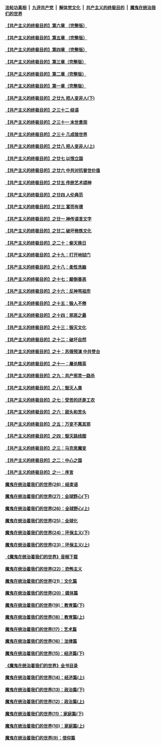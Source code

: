 

####  [法轮功真相](../../../../basic/blob/master/README.md?t=05260901) &nbsp;|&nbsp; [九评共产党](../../../../9ping.md/blob/master/README.md?t=05260901) &nbsp;|&nbsp; [解体党文化](../../../../jtdwh.md/blob/master/README.md?t=05260901)  &nbsp;|&nbsp; [共产主义的终极目的](../../../../gczydzjmd.md/blob/master/README.md?t=05260901) &nbsp;|&nbsp; [魔鬼在统治我们的世界](../../../../mgztzwmdsj.md/blob/master/README.md?t=05260901) 

#### [【共产主义的终极目的】第六章 （完整版）](../pages/nsc422/n11428913.md?t=05260901) 

#### [【共产主义的终极目的】第五章 （完整版）](../pages/nsc422/n11428912.md?t=05260901) 

#### [【共产主义的终极目的】第四章 （完整版）](../pages/nsc422/n11428907.md?t=05260901) 

#### [【共产主义的终极目的】第三章（完整版）](../pages/nsc422/n11428848.md?t=05260901) 

#### [【共产主义的终极目的】第二章（完整版）](../pages/nsc422/n11428831.md?t=05260901) 

#### [【共产主义的终极目的】第一章（完整版）](../pages/nsc422/n11417651.md?t=05260901) 

#### [【共产主义的终极目的】之廿九 把人变非人(下)](../pages/nsc422/n11344140.md?t=05260901) 

#### [【共产主义的终极目的】之三十二 结语](../pages/nsc422/n11360535.md?t=05260901) 

#### [【共产主义的终极目的】之三十一 末世景观](../pages/nsc422/n11351129.md?t=05260901) 

#### [【共产主义的终极目的】之三十 几成狼世界](../pages/nsc422/n11348280.md?t=05260901) 

#### [【共产主义的终极目的】之廿八 把人变非人(上)](../pages/nsc422/n11340492.md?t=05260901) 

#### [【共产主义的终极目的】之廿七 以恨立国](../pages/nsc422/n11336944.md?t=05260901) 

#### [【共产主义的终极目的】之廿六 中共对抗普世价值](../pages/nsc422/n11324785.md?t=05260901) 

#### [【共产主义的终极目的】之廿五 传统艺术颂神](../pages/nsc422/n11296396.md?t=05260901) 

#### [【共产主义的终极目的】之廿四 人伦典范](../pages/nsc422/n11296397.md?t=05260901) 

#### [【共产主义的终极目的】之廿三 富而有德](../pages/nsc422/n11283598.md?t=05260901) 

#### [【共产主义的终极目的】之廿一 神传语言文字](../pages/nsc422/n11263265.md?t=05260901) 

#### [【共产主义的终极目的】之廿二 破坏修炼文化](../pages/nsc422/n11245728.md?t=05260901) 

#### [【共产主义的终极目的】之二十：偷天换日](../pages/nsc422/n11238846.md?t=05260901) 

#### [【共产主义的终极目的】之十九：打开地狱门](../pages/nsc422/n11206376.md?t=05260901) 

#### [【共产主义的终极目的】之十八：柔性洗脑](../pages/nsc422/n11199994.md?t=05260901) 

#### [【共产主义的终极目的】之十七：颠倒善恶](../pages/nsc422/n11179782.md?t=05260901) 

#### [【共产主义的终极目的】之十六：反神骂祖宗](../pages/nsc422/n11166798.md?t=05260901) 

#### [【共产主义的终极目的】之十五：毁人不倦](../pages/nsc422/n11166792.md?t=05260901) 

#### [【共产主义的终极目的】之十四：邪恶之最](../pages/nsc422/n11150249.md?t=05260901) 

#### [【共产主义的终极目的】之十三：毁灭文化](../pages/nsc422/n11135227.md?t=05260901) 

#### [【共产主义的终极目的】之十二：破坏自然](../pages/nsc422/n11135214.md?t=05260901) 

#### [【共产主义的终极目的】之十：苏俄预演 中共登台](../pages/nsc422/n11118424.md?t=05260901) 

#### [【共产主义的终极目的】之十一：屠杀精英](../pages/nsc422/n11118442.md?t=05260901) 

#### [【共产主义的终极目的】之九：共产邪灵一路杀](../pages/nsc422/n11114139.md?t=05260901) 

#### [【共产主义的终极目的】之八：毁灭人类](../pages/nsc422/n11108503.md?t=05260901) 

#### [【共产主义的终极目的】之七：受苦的还是工农](../pages/nsc422/n11101809.md?t=05260901) 

#### [【共产主义的终极目的】之六：甜头和苦头](../pages/nsc422/n11096971.md?t=05260901) 

#### [【共产主义的终极目的】之五：万变不离其邪](../pages/nsc422/n11091285.md?t=05260901) 

#### [【共产主义的终极目的】之四：毁灭路线图](../pages/nsc422/n11086284.md?t=05260901) 

#### [【共产主义的终极目的】之三：马克思魔变](../pages/nsc422/n11061941.md?t=05260901) 

#### [【共产主义的终极目的】之二：中心之国](../pages/nsc422/n11047728.md?t=05260901) 

#### [【共产主义的终极目的】之一：序言](../pages/nsc422/n11086077.md?t=05260901) 

#### [魔鬼在统治着我们的世界(28)：结束语](../pages/nsc422/n10936246.md?t=05260901) 

#### [魔鬼在统治着我们的世界(27)：全球野心(下)](../pages/nsc422/n10928319.md?t=05260901) 

#### [魔鬼在统治着我们的世界(26)：全球野心(上)](../pages/nsc422/n10900318.md?t=05260901) 

#### [魔鬼在统治着我们的世界(25)：全球化](../pages/nsc422/n10788205.md?t=05260901) 

#### [魔鬼在统治着我们的世界(24)：环保主义(下)](../pages/nsc422/n10695307.md?t=05260901) 

#### [魔鬼在统治着我们的世界(23)：环保主义(上)](../pages/nsc422/n10688613.md?t=05260901) 

#### [《魔鬼在统治着我们的世界》音频下载](../pages/nsc422/n10635553.md?t=05260901) 

#### [魔鬼在统治着我们的世界(22)：恐怖主义](../pages/nsc422/n10614727.md?t=05260901) 

#### [魔鬼在统治着我们的世界(21)：文化篇](../pages/nsc422/n10597706.md?t=05260901) 

#### [魔鬼在统治着我们的世界(20)：媒体篇](../pages/nsc422/n10586579.md?t=05260901) 

#### [魔鬼在统治着我们的世界(19)：教育篇(下)](../pages/nsc422/n10564808.md?t=05260901) 

#### [魔鬼在统治着我们的世界(18)：教育篇(上)](../pages/nsc422/n10526970.md?t=05260901) 

#### [魔鬼在统治着我们的世界(17)：艺术篇](../pages/nsc422/n10499093.md?t=05260901) 

#### [魔鬼在统治着我们的世界(16)：法律篇](../pages/nsc422/n10485969.md?t=05260901) 

#### [魔鬼在统治着我们的世界(15)：经济篇(下)](../pages/nsc422/n10469975.md?t=05260901) 

#### [《魔鬼在统治着我们的世界》全书目录](../pages/nsc422/n10464261.md?t=05260901) 

#### [魔鬼在统治着我们的世界(14)：经济篇(上)](../pages/nsc422/n10457370.md?t=05260901) 

#### [魔鬼在统治着我们的世界(13)：政治篇(下)](../pages/nsc422/n10448270.md?t=05260901) 

#### [魔鬼在统治着我们的世界(12)：政治篇(上)](../pages/nsc422/n10444576.md?t=05260901) 

#### [魔鬼在统治着我们的世界(11)：家庭篇(下)](../pages/nsc422/n10440961.md?t=05260901) 

#### [魔鬼在统治着我们的世界(10)：家庭篇(上)](../pages/nsc422/n10435448.md?t=05260901) 

#### [魔鬼在统治着我们的世界(9)：信仰篇](../pages/nsc422/n10432159.md?t=05260901) 

